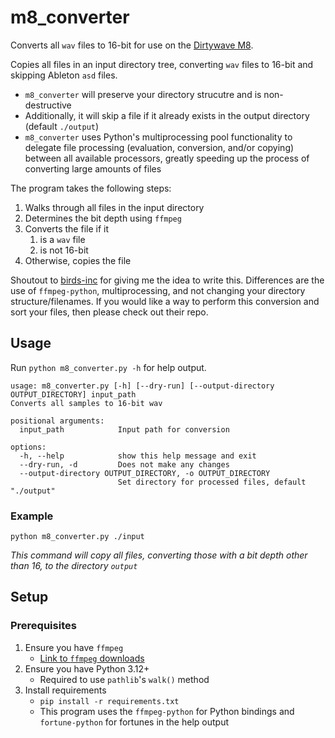 # m8_converter

Converts all `wav` files to 16-bit for use on the [Dirtywave M8](https://dirtywave.com/).

Copies all files in an input directory tree, converting `wav` files to 16-bit and skipping Ableton `asd` files. 

- `m8_converter` will preserve your directory strucutre and is non-destructive
- Additionally, it will skip a file if it already exists in the output directory (default `./output`)
- `m8_converter` uses Python's multiprocessing pool functionality to delegate file processing (evaluation, conversion, and/or copying) between all available processors, greatly speeding up the process of converting large amounts of files

The program takes the following steps:

1. Walks through all files in the input directory
1. Determines the bit depth using `ffmpeg`
1. Converts the file if it
    1. is a `wav` file
    1. is not 16-bit
1. Otherwise, copies the file

Shoutout to [birds-inc](https://github.com/birds-inc/m8-sample-organizer) for giving me the idea to write this. Differences are the use of `ffmpeg-python`, multiprocessing, and not changing your directory structure/filenames. If you would like a way to perform this conversion and sort your files, then please check out their repo.

## Usage

Run `python m8_converter.py -h` for help output.

```
usage: m8_converter.py [-h] [--dry-run] [--output-directory OUTPUT_DIRECTORY] input_path                                                                                                    
Converts all samples to 16-bit wav

positional arguments:
  input_path            Input path for conversion

options:
  -h, --help            show this help message and exit
  --dry-run, -d         Does not make any changes
  --output-directory OUTPUT_DIRECTORY, -o OUTPUT_DIRECTORY
                        Set directory for processed files, default "./output"
```

### Example

`python m8_converter.py ./input`

*This command will copy all files, converting those with a bit depth other than 16, to the directory `output`*

## Setup

### Prerequisites
1. Ensure you have `ffmpeg`
   - [Link to `ffmpeg` downloads](https://ffmpeg.org/download.html)
1. Ensure you have Python 3.12+
   - Required to use `pathlib`'s `walk()` method
1. Install requirements
   - `pip install -r requirements.txt`
   - This program uses the `ffmpeg-python` for Python bindings and `fortune-python` for fortunes in the help output
